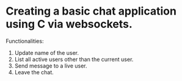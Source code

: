 # Creating a basic chat application using C via websockets.

Functionalities:
1. Update name of the user.
2. List all active users other than the current user.
3. Send message to a live user.
4. Leave the chat.
